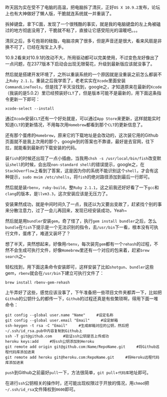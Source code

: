 昨天因为实在受不了电脑的高温，把电脑拆了清灰，正好`OS X 10.9.2`发布，论坛上也有大神做好了懒人版，干脆就连系统就一并重装了。  

拆掉键盘，拿下C面，发现了一个很残酷的事实，就是我的电脑键盘的左上角被磕过的地方彻底没用了，干脆就不粘了，直接让它感受阳光的温暖吧。。。  

清灰之后，多亏炮哥的硅脂，电脑凉爽了很多，但是声音还是很大，看来风扇是非换不可了，已经在淘宝上入手。  

10.9.2看来对10.9.1的改动不大，所用驱动都可以完美使用，不过变色龙好像出了一点问题，在2377版本下启动会出现无限菊花，升级到最新版应该就没事了。

然后就是搭建开发环境了，之所以重装系统的一个原因就是没重装之前怎么都装不上`Ruby 2.1.1`，重装之后我学乖了，老老实实在`Xcode`里面安装`CommandLineTools`，但是找了半天没找到，google之，才知道原来在最新的`Xcode`（我装的是5.0.2）里已经预装好`CLT`了，但是版本可能不是最新的，用下面这条指令更新一下即可：
	
	xcode-select --install

通过`Xcode`安装`CLT`还有一个好处就是，可以通过`App Store`来更新，这样就能实时知道`CLT`的更新情况，不用每次用`Homebrew`都看到那个`CLT`的更新信息了。  

还有那个蛋疼的`Homebrew`，原来它的下载地址是会改动的，这次装它用的Github页面就不是我上次用的那个，google到的答案也不靠谱，最好是去官网，往下拉，就能看到最新的下载安装的代码。  

装`fish`的时候还出现了一点小插曲，当我用`chsh -s /usr/local/bin/fish`改变默认`shell`的时候，会出现`non-standard shell`的错误提示，google之，在`StackOverflow`上看到了答案，这是因为你的系统不能识别这个`shell`，才会有这种提示，`sudo mvim /etc/shells`，将`fish`的绝对路径添加到最后一行即可。

然后就是装`rbenv`，`ruby-build`，整`Ruby 2.1.1`，这之前我还好好看了一下`gcc`和`clang`的版本，是`llvm3.3`，这次安装应该是无压力了。  

安装果然成功，就是中间时间久了一点，我还以为又要出变故了，赶紧找个别的事来分散注意力，过了一会儿再回来，发现已经安装成功，Yeah~  

然后就是用`bundler`安装`gem`，奇了怪了，执行`gem install bundler`之后，怎么`bundle`在`fish`下提示是一个无法识别的指令，去`/usr/bin`下一看，根本没有可执行文件，蛋疼了，难道又装坏了？  

想了半天，突然想起来，好像用`rbenv`，每次装完`gem`都有一个`rehash`的过程，不然不会生成可执行文件，好像`Homebrew`里还有一个对应的包来着，赶紧`brew search`之~  

轻松找到，用下面这条命令安装即可，这样安装了比如`shotgun`、`bundler`这些gem，`rbenv`就会在`/usr/bin`下建立可执行文件了：  

	brew install rbenv-gem-rehash  
	
上午弄好了这些，感觉应该没事了，下午准备把一些项目文件夹都弄一下，比如把`Github`的公钥什么的都传一下，`Github`的过程还真是有些繁琐啊，得用下面一堆命令：  

    git config --global user.name "Name"     #设定名称
    git config --global user.email "Email"     #设定邮箱
    ssh-keygen -t rsa -C "Email"     #生成邮箱对应的公钥，然后把~/.ssh/id_rsa.pub中内容复制到Github上
    ssh -T git@github.com     #验证ssh公钥是否上传成功
    heroku keys:add     #将ssh公钥添加到Heroku   
    git remote add origin git@github.com:Name/RepoName.git     #将Github远程代码库添加进来
    git remote add heroku git@heroku.com:RepoName.git     #将Heroku远程代码库添加进来
	
`push`到Github之前最好`pull`一下，方法很简单，`git pull`+`代码库`地址即可。  

在进行`ssh`公钥相关的操作时，还可能出现权限过于开放的情况，用`chmod`把`~/.ssh/id_rsa`文件降权到`0600`即可。